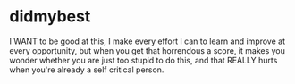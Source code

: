 # didmybest
I WANT to be good at this, I make every effort I can to learn and improve at every opportunity, but when you get that horrendous a score, it makes you wonder whether you are just too stupid to do this, and that REALLY hurts when you're already a self critical person.
